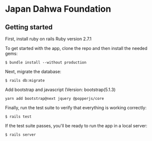 # Japan Dahwa Foundation

## Getting started
First, install ruby on rails
Ruby version 2.7.1

To get started with the app, clone the repo and then install the needed gems:
```
$ bundle install --without production
```
Next, migrate the database:
```
$ rails db:migrate
```
Add bootstrap and javascript (Version: bootstrap(5.1.3)
```
yarn add bootstrap@next jquery @popperjs/core
```
Finally, run the test suite to verify that everything is working correctly:
```
$ rails test
```
If the test suite passes, you'll be ready to run the app in a local server:
```
$ rails server
```
